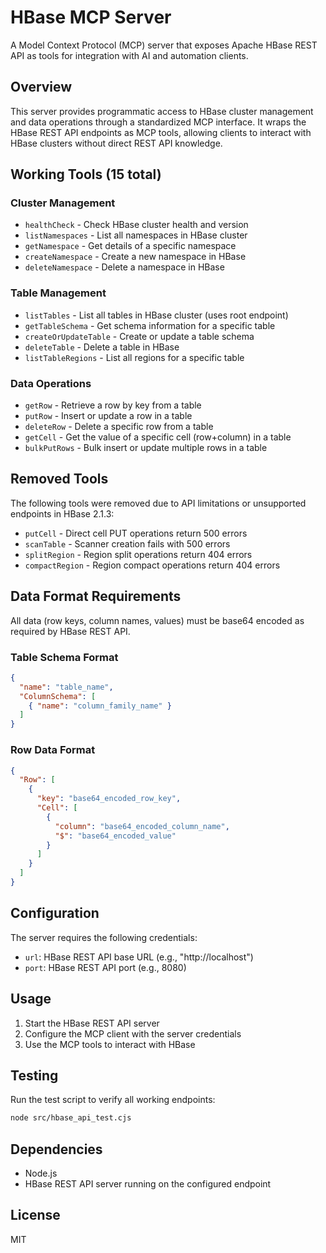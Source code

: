# HBase MCP Server

A Model Context Protocol (MCP) server that exposes Apache HBase REST API as tools for integration with AI and automation clients.

## Overview

This server provides programmatic access to HBase cluster management and data operations through a standardized MCP interface. It wraps the HBase REST API endpoints as MCP tools, allowing clients to interact with HBase clusters without direct REST API knowledge.

## Working Tools (15 total)

### Cluster Management
- `healthCheck` - Check HBase cluster health and version
- `listNamespaces` - List all namespaces in HBase cluster
- `getNamespace` - Get details of a specific namespace
- `createNamespace` - Create a new namespace in HBase
- `deleteNamespace` - Delete a namespace in HBase

### Table Management
- `listTables` - List all tables in HBase cluster (uses root endpoint)
- `getTableSchema` - Get schema information for a specific table
- `createOrUpdateTable` - Create or update a table schema
- `deleteTable` - Delete a table in HBase
- `listTableRegions` - List all regions for a specific table

### Data Operations
- `getRow` - Retrieve a row by key from a table
- `putRow` - Insert or update a row in a table
- `deleteRow` - Delete a specific row from a table
- `getCell` - Get the value of a specific cell (row+column) in a table
- `bulkPutRows` - Bulk insert or update multiple rows in a table

## Removed Tools

The following tools were removed due to API limitations or unsupported endpoints in HBase 2.1.3:

- `putCell` - Direct cell PUT operations return 500 errors
- `scanTable` - Scanner creation fails with 500 errors
- `splitRegion` - Region split operations return 404 errors
- `compactRegion` - Region compact operations return 404 errors

## Data Format Requirements

All data (row keys, column names, values) must be base64 encoded as required by HBase REST API.

### Table Schema Format
```json
{
  "name": "table_name",
  "ColumnSchema": [
    { "name": "column_family_name" }
  ]
}
```

### Row Data Format
```json
{
  "Row": [
    {
      "key": "base64_encoded_row_key",
      "Cell": [
        {
          "column": "base64_encoded_column_name",
          "$": "base64_encoded_value"
        }
      ]
    }
  ]
}
```

## Configuration

The server requires the following credentials:
- `url`: HBase REST API base URL (e.g., "http://localhost")
- `port`: HBase REST API port (e.g., 8080)

## Usage

1. Start the HBase REST API server
2. Configure the MCP client with the server credentials
3. Use the MCP tools to interact with HBase

## Testing

Run the test script to verify all working endpoints:
```bash
node src/hbase_api_test.cjs
```

## Dependencies

- Node.js
- HBase REST API server running on the configured endpoint

## License

MIT 